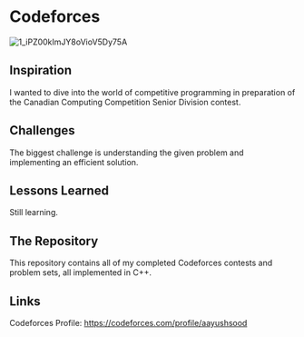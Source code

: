 # Codeforces

![1_iPZ00kImJY8oVioV5Dy75A](https://github.com/user-attachments/assets/ce570db8-72ca-470a-abfe-fbf9e4c33e39)

## Inspiration

I wanted to dive into the world of competitive programming in preparation of the Canadian Computing Competition Senior Division contest.

## Challenges

The biggest challenge is understanding the given problem and implementing an efficient solution.

## Lessons Learned

Still learning.

## The Repository

This repository contains all of my completed Codeforces contests and problem sets, all implemented in C++.

## Links

Codeforces Profile: https://codeforces.com/profile/aayushsood

